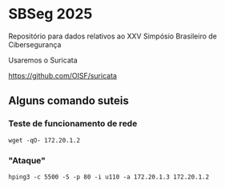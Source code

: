 # SBSeg 2025

Repositório para dados relativos ao XXV Simpósio Brasileiro de Cibersegurança

Usaremos o Suricata

https://github.com/OISF/suricata

## Alguns comando suteis

### Teste de funcionamento de rede

`wget -qO- 172.20.1.2`

### "Ataque"

`hping3 -c 5500 -S -p 80 -i u110 -a 172.20.1.3 172.20.1.2`
